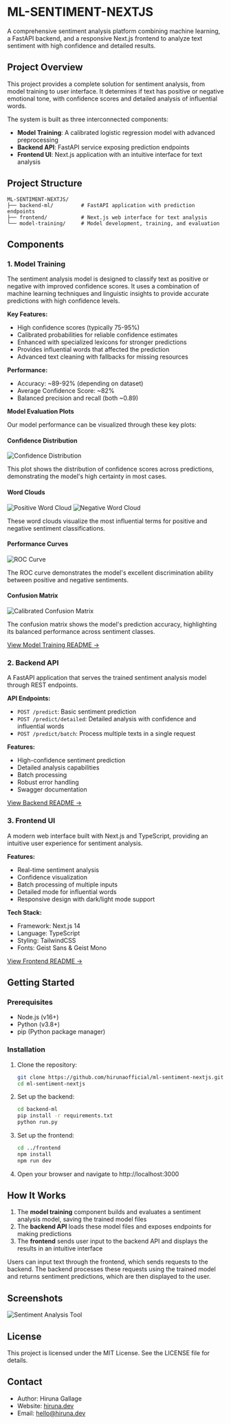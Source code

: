# ML-SENTIMENT-NEXTJS

A comprehensive sentiment analysis platform combining machine learning, a FastAPI backend, and a responsive Next.js frontend to analyze text sentiment with high confidence and detailed results.

## Project Overview

This project provides a complete solution for sentiment analysis, from model training to user interface. It determines if text has positive or negative emotional tone, with confidence scores and detailed analysis of influential words.

The system is built as three interconnected components:

- **Model Training**: A calibrated logistic regression model with advanced preprocessing
- **Backend API**: FastAPI service exposing prediction endpoints
- **Frontend UI**: Next.js application with an intuitive interface for text analysis

## Project Structure

```
ML-SENTIMENT-NEXTJS/
├── backend-ml/         # FastAPI application with prediction endpoints
├── frontend/           # Next.js web interface for text analysis
└── model-training/     # Model development, training, and evaluation
```

## Components

### 1. Model Training

The sentiment analysis model is designed to classify text as positive or negative with improved confidence scores. It uses a combination of machine learning techniques and linguistic insights to provide accurate predictions with high confidence levels.

**Key Features:**
- High confidence scores (typically 75-95%)
- Calibrated probabilities for reliable confidence estimates
- Enhanced with specialized lexicons for stronger predictions
- Provides influential words that affected the prediction
- Advanced text cleaning with fallbacks for missing resources

**Performance:**
- Accuracy: ~89-92% (depending on dataset)
- Average Confidence Score: ~82%
- Balanced precision and recall (both ~0.89)

**Model Evaluation Plots**

Our model performance can be visualized through these key plots:

#### Confidence Distribution
![Confidence Distribution](model-training/plots/confidence_distribution.png)

This plot shows the distribution of confidence scores across predictions, demonstrating the model's high certainty in most cases.

#### Word Clouds
![Positive Word Cloud](model-training/plots/positive_wordcloud.png)
![Negative Word Cloud](model-training/plots/negative_wordcloud.png)

These word clouds visualize the most influential terms for positive and negative sentiment classifications.

#### Performance Curves
![ROC Curve](model-training/plots/roc_curve.png)

The ROC curve demonstrates the model's excellent discrimination ability between positive and negative sentiments.

#### Confusion Matrix
![Calibrated Confusion Matrix](model-training/plots/calibrated_confusion_matrix.png)

The confusion matrix shows the model's prediction accuracy, highlighting its balanced performance across sentiment classes.

[View Model Training README →](./model-training/README.md)

### 2. Backend API

A FastAPI application that serves the trained sentiment analysis model through REST endpoints.

**API Endpoints:**
- `POST /predict`: Basic sentiment prediction
- `POST /predict/detailed`: Detailed analysis with confidence and influential words
- `POST /predict/batch`: Process multiple texts in a single request

**Features:**
- High-confidence sentiment prediction
- Detailed analysis capabilities
- Batch processing
- Robust error handling
- Swagger documentation

[View Backend README →](./backend-ml/README.md)

### 3. Frontend UI

A modern web interface built with Next.js and TypeScript, providing an intuitive user experience for sentiment analysis.

**Features:**
- Real-time sentiment analysis
- Confidence visualization
- Batch processing of multiple inputs
- Detailed mode for influential words
- Responsive design with dark/light mode support

**Tech Stack:**
- Framework: Next.js 14
- Language: TypeScript
- Styling: TailwindCSS
- Fonts: Geist Sans & Geist Mono

[View Frontend README →](./frontend/README.md)

## Getting Started

### Prerequisites

- Node.js (v16+)
- Python (v3.8+)
- pip (Python package manager)

### Installation

1. Clone the repository:
   ```bash
   git clone https://github.com/hirunaofficial/ml-sentiment-nextjs.git
   cd ml-sentiment-nextjs
   ```

2. Set up the backend:
   ```bash
   cd backend-ml
   pip install -r requirements.txt
   python run.py
   ```

3. Set up the frontend:
   ```bash
   cd ../frontend
   npm install
   npm run dev
   ```

4. Open your browser and navigate to http://localhost:3000

## How It Works

1. The **model training** component builds and evaluates a sentiment analysis model, saving the trained model files
2. The **backend API** loads these model files and exposes endpoints for making predictions
3. The **frontend** sends user input to the backend API and displays the results in an intuitive interface

Users can input text through the frontend, which sends requests to the backend. The backend processes these requests using the trained model and returns sentiment predictions, which are then displayed to the user.

## Screenshots

![Sentiment Analysis Tool](frontend/screenshots/screenshot_01.png)

## License

This project is licensed under the MIT License. See the LICENSE file for details.

## Contact

- Author: Hiruna Gallage
- Website: [hiruna.dev](https://hiruna.dev)
- Email: [hello@hiruna.dev](mailto:hello@hiruna.dev)